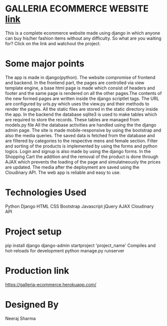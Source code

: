 # GALLERIA ECOMMERCE WEBSITE [link](https://galleria-ecommerce.herokuapp.com/)
This is a complete ecommerce website made using django in which anyone can buy his/her fashion items without any difficulty. So what are you waiting for? Click on the link and watchout the project.

# Some major points
The app is made in django(python). The website compromise of frontend and backend.
In the frontend part, the pages are controlled via view template engine, a base html page is made which consist of headers and footer and the same page is rendered on all the other pages.The contents of the new formed pages are written inside the django scriptlet tags.
The URL are configured by urls.py which uses the view.py and their methods to render the pages.
All the static files are stored in the static directory inside the app.
In the backend the database sqlite3 is used to make tables which are required to store the records. These tables are managed from models.py file
All the database activities are handled using the the django admin page.
The site is made mobile-responsive by using the bootstrap and also the media queries.
The saved data is fetched from the database and are filtered by categories to the respective mens and female section.
Filter and sorting of the products is implemented by using the forms and python logics.
Login and signup is also made by using the django forms.
In the Shopping Cart the addition and the removal of the product is done through AJAX which prevents the loading of the page and simulatneously the prices are updated.
The media after the deployment are saved using the Cloudinary API.
The web app is reliable and easy to use.
# Technologies Used
Python
Django
HTML
CSS
Bootstrap
Javascript
jQuery
AJAX
Cloudinary API
# Project setup
pip install django
django-admin startproject 'project_name'
Compiles and hot-reloads for development
python manage.py runserver
# Production link
https://galleria-ecommerce.herokuapp.com/

# Designed By
Neeraj Sharma
